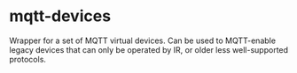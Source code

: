 # mqtt-devices
Wrapper for a set of MQTT virtual devices. Can be used to MQTT-enable legacy devices that can only be operated by IR, or older less well-supported protocols.

